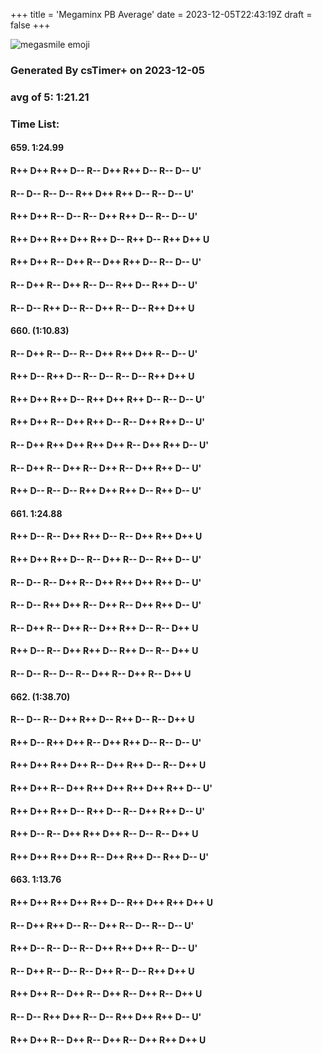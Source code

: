 +++
title = 'Megaminx PB Average'
date = 2023-12-05T22:43:19Z
draft = false
+++

![megasmile emoji](/megasmile.webp)

### Generated By csTimer+ on 2023-12-05
### avg of 5: 1:21.21

### Time List:
#### 659. 1:24.99
#### R++ D++ R++ D-- R-- D++ R++ D-- R-- D-- U'
#### R-- D-- R-- D-- R++ D++ R++ D-- R-- D-- U'
#### R++ D++ R-- D-- R-- D++ R++ D-- R-- D-- U'
#### R++ D++ R++ D++ R++ D-- R++ D-- R++ D++ U
#### R++ D++ R-- D++ R-- D++ R++ D-- R-- D-- U'
#### R-- D++ R-- D++ R-- D-- R++ D-- R++ D-- U'
#### R-- D-- R++ D-- R-- D++ R-- D-- R++ D++ U
 
#### 660. (1:10.83)
#### R-- D++ R-- D-- R-- D++ R++ D++ R-- D-- U'
#### R++ D-- R++ D-- R-- D-- R-- D-- R++ D++ U
#### R++ D++ R++ D-- R++ D++ R++ D-- R-- D-- U'
#### R++ D++ R-- D++ R++ D-- R-- D++ R++ D-- U'
#### R-- D++ R++ D++ R++ D++ R-- D++ R++ D-- U'
#### R-- D++ R-- D++ R-- D++ R-- D++ R++ D-- U'
#### R++ D-- R-- D-- R++ D++ R++ D-- R++ D-- U'
 
#### 661. 1:24.88
#### R++ D-- R-- D++ R++ D-- R-- D++ R++ D++ U
#### R++ D++ R++ D-- R-- D++ R-- D-- R++ D-- U'
#### R-- D-- R-- D++ R-- D++ R++ D++ R++ D-- U'
#### R-- D-- R++ D++ R-- D++ R-- D++ R++ D-- U'
#### R-- D++ R-- D++ R-- D++ R++ D-- R-- D++ U
#### R++ D-- R-- D++ R++ D-- R++ D-- R-- D++ U
#### R-- D-- R-- D-- R-- D++ R-- D++ R-- D++ U
 
#### 662. (1:38.70)
#### R-- D-- R-- D++ R++ D-- R++ D-- R-- D++ U
#### R++ D-- R++ D++ R-- D++ R++ D-- R-- D-- U'
#### R++ D++ R++ D++ R-- D++ R++ D-- R-- D++ U
#### R++ D++ R-- D++ R++ D++ R++ D++ R++ D-- U'
#### R++ D++ R++ D-- R++ D-- R-- D++ R++ D-- U'
#### R++ D-- R-- D++ R++ D++ R-- D-- R-- D++ U
#### R++ D++ R++ D++ R-- D++ R++ D-- R++ D-- U'
 
#### 663. 1:13.76
#### R++ D++ R++ D++ R++ D-- R++ D++ R++ D++ U
#### R-- D++ R++ D-- R-- D++ R-- D-- R-- D-- U'
#### R++ D-- R-- D-- R-- D++ R++ D++ R-- D-- U'
#### R-- D++ R-- D-- R-- D++ R-- D-- R++ D++ U
#### R++ D++ R-- D++ R-- D++ R-- D++ R-- D++ U
#### R-- D-- R++ D++ R-- D-- R++ D++ R++ D-- U'
#### R++ D++ R-- D++ R-- D++ R-- D++ R++ D++ U
